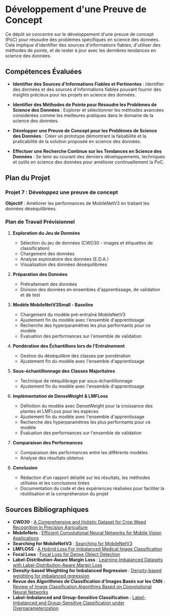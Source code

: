 # Développement d'une Preuve de Concept

Ce dépôt se concentre sur le développement d'une preuve de concept (PoC) pour résoudre des problèmes spécifiques en science des données. Cela implique d'identifier des sources d'informations fiables, d'utiliser des méthodes de pointe, et de rester à jour avec les dernières tendances en science des données.

## Compétences Évaluées

- **Identifier des Sources d'Informations Fiables et Pertinentes** : Identifier des données et des sources d'informations fiables pouvant fournir des insights précieux pour les projets en science des données.

- **Identifier des Méthodes de Pointe pour Résoudre les Problèmes de Science des Données** : Explorer et sélectionner les méthodes avancées considérées comme les meilleures pratiques dans le domaine de la science des données.

- **Développer une Preuve de Concept pour les Problèmes de Science des Données** : Créer un prototype démontrant la faisabilité et la praticabilité de la solution proposée en science des données.

- **Effectuer une Recherche Continue sur les Tendances en Science des Données** : Se tenir au courant des derniers développements, techniques et outils en science des données pour améliorer continuellement la PoC.

## Plan du Projet

### Projet 7 : Développez une preuve de concept
**Objectif** : Améliorer les performances de MobileNetV3 en traitant les données déséquilibrées.

### Plan de Travail Prévisionnel
1. **Exploration du Jeu de Données**
   - Sélection du jeu de données (CWD30 - images et étiquettes de classification)
   - Chargement des données
   - Analyse exploratoire des données (E.D.A.)
   - Visualisation des données déséquilibrées

2. **Préparation des Données**
   - Prétraitement des données
   - Division des données en ensembles d'apprentissage, de validation et de test

3. **Modèle MobileNetV3Small - Baseline**
   - Chargement du modèle pré-entraîné MobileNetV3
   - Ajustement fin du modèle avec l'ensemble d'apprentissage
   - Recherche des hyperparamètres les plus performants pour ce modèle
   - Évaluation des performances sur l'ensemble de validation

4. **Pondération des Échantillons lors de l'Entraînement**
   - Gestion du déséquilibre des classes par pondération
   - Ajustement fin du modèle avec l'ensemble d'apprentissage

5. **Sous-échantillonnage des Classes Majoritaires**
   - Technique de rééquilibrage par sous-échantillonnage
   - Ajustement fin du modèle avec l'ensemble d'apprentissage

6. **Implémentation de DenseWeight & LMFLoss**
   - Définition du modèle avec DenseWeight pour la croissance des plantes et LMFLoss pour les espèces
   - Ajustement fin du modèle avec l'ensemble d'apprentissage
   - Recherche des hyperparamètres les plus performants pour ce modèle
   - Évaluation des performances sur l'ensemble de validation

7. **Comparaison des Performances**
   - Comparaison des performances entre les différents modèles
   - Analyse des résultats obtenus

8. **Conclusion**
   - Rédaction d'un rapport détaillé sur les résultats, les méthodes utilisées et les conclusions tirées
   - Documentation du code et des expériences réalisées pour faciliter la réutilisation et la compréhension du projet

## Sources Bibliographiques

- **CWD30** : [A Comprehensive and Holistic Dataset for Crop Weed Recognition in Precision Agriculture](https://arxiv.org/pdf/2305.10084.pdf)
- **MobileNets** : [Efficient Convolutional Neural Networks for Mobile Vision Applications](https://arxiv.org/pdf/1704.04861.pdf)
- **Searching for MobileNetV3** : [Searching for MobileNetV3](https://arxiv.org/pdf/1905.02244.pdf)
- **LMFLOSS** : [A Hybrid Loss For Imbalanced Medical Image Classification](https://arxiv.org/pdf/2212.12741.pdf)
- **Focal Loss** : [Focal Loss for Dense Object Detection](https://arxiv.org/pdf/1708.02002.pdf)
- **Label-Distribution-Aware Margin Loss** : [Learning Imbalanced Datasets with Label-Distribution-Aware Margin Loss](https://arxiv.org/pdf/1906.07413.pdf)
- **Density-based Weighting for Imbalanced Regression** : [Density-based weighting for imbalanced regression](https://link.springer.com/article/10.1007/s10994-021-06023-5)
- **Revue des Algorithmes de Classification d'Images Basés sur les CNN** : [Review of Image Classification Algorithms Based on Convolutional Neural Networks](https://www.mdpi.com/2072-4292/13/22/4712)
- **Label-Imbalanced and Group-Sensitive Classification** : [Label-Imbalanced and Group-Sensitive Classification under Overparameterization](https://arxiv.org/abs/2103.01550)

